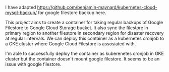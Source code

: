 I have adapted https://github.com/benjamin-maynard/kubernetes-cloud-mysql-backup/ for google filestore backup here.

This project aims to create a container for taking regular backups of Google Filestore to Google Cloud Storage bucket. It also sync the filestore in primary region to another filestore in secondary region for disaster recovery at regular intervals. We can deploy this container as a kubernetes cronjob to a GKE cluster where Google Cloud Filestore is assosiated with. 

I'm able to successfully deploy the container as kuberenetes cronjob in GKE cluster but the container doesn't mount google filestore. It seems to be an issue with google filestore. 
